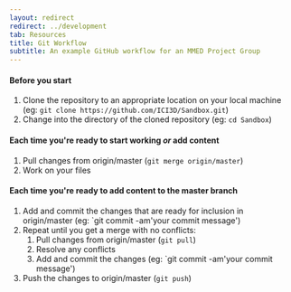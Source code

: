 ```yaml
---
layout: redirect
redirect: ../development
tab: Resources
title: Git Workflow
subtitle: An example GitHub workflow for an MMED Project Group
---
```


#### Before you start

1. Clone the repository to an appropriate location on your local machine (eg: `git clone https://github.com/ICI3D/Sandbox.git`)
1. Change into the directory of the cloned repository (eg: `cd Sandbox`)

#### Each time you're ready to start working _or_ add content

1. Pull changes from origin/master (`git merge origin/master`)
1. Work on your files

#### Each time you're ready to add content to the master branch

1. Add and commit the changes that are ready for inclusion in origin/master (eg: `git commit -am'your commit message')
1. Repeat until you get a merge with no conflicts:
	1. Pull changes from origin/master (`git pull`)
	1. Resolve any conflicts
	1. Add and commit the changes (eg: `git commit -am'your commit message')
1. Push the changes to origin/master (`git push`)
